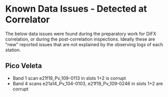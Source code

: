 # Known Data Issues - Detected at Correlator

The below data issues were found during the preparatory work for DiFX correlation,
or during the post-correlation inspections. Ideally these are "new" reported issues
that are not explained by the observing logs of each station.

## Pico Veleta

- Band 1 scan e21f19_Pv_109-0113 in slots 1+2 is corrupt
- Band 4 scans e21a14_Pv_104-0103, e21f19_Pv_109-0246 in slots 1+2 are corrupt

